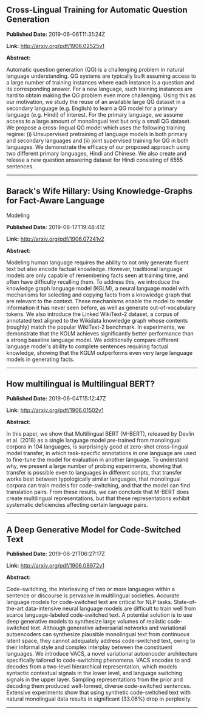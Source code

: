 ## Cross-Lingual Training for Automatic Question Generation

**Published Date:** 2019-06-06T11:31:24Z

**Link:** http://arxiv.org/pdf/1906.02525v1

**Abstract:**

  Automatic question generation (QG) is a challenging problem in natural
language understanding. QG systems are typically built assuming access to a
large number of training instances where each instance is a question and its
corresponding answer. For a new language, such training instances are hard to
obtain making the QG problem even more challenging. Using this as our
motivation, we study the reuse of an available large QG dataset in a secondary
language (e.g. English) to learn a QG model for a primary language (e.g. Hindi)
of interest. For the primary language, we assume access to a large amount of
monolingual text but only a small QG dataset. We propose a cross-lingual QG
model which uses the following training regime: (i) Unsupervised pretraining of
language models in both primary and secondary languages and (ii) joint
supervised training for QG in both languages. We demonstrate the efficacy of
our proposed approach using two different primary languages, Hindi and Chinese.
We also create and release a new question answering dataset for Hindi
consisting of 6555 sentences.


---

## Barack's Wife Hillary: Using Knowledge-Graphs for Fact-Aware Language
  Modeling

**Published Date:** 2019-06-17T19:48:41Z

**Link:** http://arxiv.org/pdf/1906.07241v2

**Abstract:**

  Modeling human language requires the ability to not only generate fluent text
but also encode factual knowledge. However, traditional language models are
only capable of remembering facts seen at training time, and often have
difficulty recalling them. To address this, we introduce the knowledge graph
language model (KGLM), a neural language model with mechanisms for selecting
and copying facts from a knowledge graph that are relevant to the context.
These mechanisms enable the model to render information it has never seen
before, as well as generate out-of-vocabulary tokens. We also introduce the
Linked WikiText-2 dataset, a corpus of annotated text aligned to the Wikidata
knowledge graph whose contents (roughly) match the popular WikiText-2
benchmark. In experiments, we demonstrate that the KGLM achieves significantly
better performance than a strong baseline language model. We additionally
compare different language model's ability to complete sentences requiring
factual knowledge, showing that the KGLM outperforms even very large language
models in generating facts.


---

## How multilingual is Multilingual BERT?

**Published Date:** 2019-06-04T15:12:47Z

**Link:** http://arxiv.org/pdf/1906.01502v1

**Abstract:**

  In this paper, we show that Multilingual BERT (M-BERT), released by Devlin et
al. (2018) as a single language model pre-trained from monolingual corpora in
104 languages, is surprisingly good at zero-shot cross-lingual model transfer,
in which task-specific annotations in one language are used to fine-tune the
model for evaluation in another language. To understand why, we present a large
number of probing experiments, showing that transfer is possible even to
languages in different scripts, that transfer works best between typologically
similar languages, that monolingual corpora can train models for
code-switching, and that the model can find translation pairs. From these
results, we can conclude that M-BERT does create multilingual representations,
but that these representations exhibit systematic deficiencies affecting
certain language pairs.


---

## A Deep Generative Model for Code-Switched Text

**Published Date:** 2019-06-21T06:27:17Z

**Link:** http://arxiv.org/pdf/1906.08972v1

**Abstract:**

  Code-switching, the interleaving of two or more languages within a sentence
or discourse is pervasive in multilingual societies. Accurate language models
for code-switched text are critical for NLP tasks. State-of-the-art
data-intensive neural language models are difficult to train well from scarce
language-labeled code-switched text. A potential solution is to use deep
generative models to synthesize large volumes of realistic code-switched text.
Although generative adversarial networks and variational autoencoders can
synthesize plausible monolingual text from continuous latent space, they cannot
adequately address code-switched text, owing to their informal style and
complex interplay between the constituent languages. We introduce VACS, a novel
variational autoencoder architecture specifically tailored to code-switching
phenomena. VACS encodes to and decodes from a two-level hierarchical
representation, which models syntactic contextual signals in the lower level,
and language switching signals in the upper layer. Sampling representations
from the prior and decoding them produced well-formed, diverse code-switched
sentences. Extensive experiments show that using synthetic code-switched text
with natural monolingual data results in significant (33.06%) drop in
perplexity.


---

